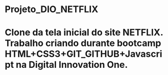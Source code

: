 # Projeto_DIO_NETFLIX
# Clone da tela inicial do site NETFLIX. Trabalho criando durante bootcamp HTML+CSS3+GIT_GITHUB+Javascript na Digital Innovation One.
